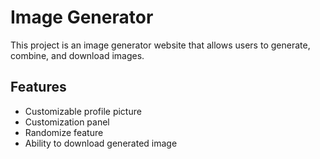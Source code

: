 # Image Generator

This project is an image generator website that allows users to generate, combine, and download images.

## Features

- Customizable profile picture
- Customization panel
- Randomize feature
- Ability to download generated image

